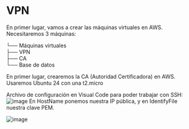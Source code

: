 # VPN
En primer lugar, vamos a crear las máquinas virtuales en AWS. Necesitaremos 3 máquinas:

└── Máquinas virtuales  
    ├── VPN  
    ├── CA  
    └── Base de datos

En primer lugar, crearemos la CA (Autoridad Certificadora) en AWS. Usaremos Ubuntu 24 con una t2.micro

Archivo de configuración en Visual Code para poder trabajar con SSH:
![image](https://github.com/user-attachments/assets/1d4109e7-d202-4cea-9a41-0c56644132d5)
En HostName ponemos nuestra IP pública, y en IdentifyFile nuestra clave PEM.

![image](https://github.com/user-attachments/assets/db214b45-2222-4240-95cb-4b75603f37ae)
